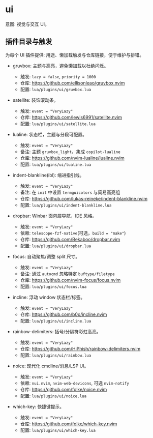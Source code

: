 # ui

意图: 视觉与交互 UI。

## 插件目录与触发

为每个 UI 插件提供: 用途、懒加载触发与仓库链接，便于维护与排错。

- gruvbox: 主题与高亮，避免懒加载以杜绝闪烁。
    - 触发: `lazy = false`, `priority = 1000`
    - 仓库: <https://github.com/ellisonleao/gruvbox.nvim>
    - 配置: `lua/plugins/ui/gruvbox.lua`

- satellite: 装饰滚动条。
    - 触发: `event = "VeryLazy"`
    - 仓库: <https://github.com/lewis6991/satellite.nvim>
    - 配置: `lua/plugins/ui/satellite.lua`

- lualine: 状态栏，主题与分段可配置。
    - 触发: `event = "VeryLazy"`
    - 备注: 主题 `gruvbox_light`，集成 `copilot-lualine`
    - 仓库: <https://github.com/nvim-lualine/lualine.nvim>
    - 配置: `lua/plugins/ui/lualine.lua`

- indent-blankline(ibl): 缩进指引线。
    - 触发: `event = "VeryLazy"`
    - 备注: 在 `init` 中设置 `termguicolors` 与简易高亮组
    - 仓库: <https://github.com/lukas-reineke/indent-blankline.nvim>
    - 配置: `lua/plugins/ui/indent-blankline.lua`

- dropbar: Winbar 面包屑导航，IDE 风格。
    - 触发: `event = "VeryLazy"`
    - 依赖: `telescope-fzf-native`(可选，`build = "make"`)
    - 仓库: <https://github.com/Bekaboo/dropbar.nvim>
    - 配置: `lua/plugins/ui/dropbar.lua`

- focus: 自动聚焦/调整 split 尺寸。
    - 触发: `event = "VeryLazy"`
    - 备注: 通过 `autocmd` 忽略特定 `buftype/filetype`
    - 仓库: <https://github.com/nvim-focus/focus.nvim>
    - 配置: `lua/plugins/ui/focus.lua`

- incline: 浮动 window 状态栏/标签。
    - 触发: `event = "VeryLazy"`
    - 仓库: <https://github.com/b0o/incline.nvim>
    - 配置: `lua/plugins/ui/incline.lua`

- rainbow-delimiters: 括号/分隔符彩虹高亮。
    - 触发: `event = "VeryLazy"`
    - 仓库: <https://github.com/HiPhish/rainbow-delimiters.nvim>
    - 配置: `lua/plugins/ui/rainbow.lua`

- noice: 现代化 cmdline/消息/LSP UI。
    - 触发: `event = "VeryLazy"`
    - 依赖: `nui.nvim`, `nvim-web-devicons`, 可选 `nvim-notify`
    - 仓库: <https://github.com/folke/noice.nvim>
    - 配置: `lua/plugins/ui/noice.lua`

- which-key: 快捷键提示。
    - 触发: `event = "VeryLazy"`
    - 仓库: <https://github.com/folke/which-key.nvim>
    - 配置: `lua/plugins/ui/which-key.lua`
